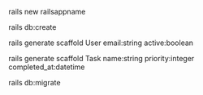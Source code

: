 rails new railsappname

rails db:create

rails generate scaffold User email:string active:boolean

rails generate scaffold Task name:string priority:integer completed_at:datetime

rails db:migrate